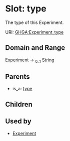 
# Slot: type


The type of this Experiment.

URI: [GHGA:Experiment_type](https://w3id.org/GHGA/Experiment_type)


## Domain and Range

[Experiment](Experiment.md) &#8594;  <sub>0..1</sub> [String](types/String.md)

## Parents

 *  is_a: [type](type.md)

## Children


## Used by

 * [Experiment](Experiment.md)
